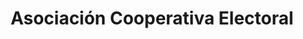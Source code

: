 ---
title: "Asociación Cooperativa Electoral"
url: /montevideo/asociacion-cooperativa-electoral/
shop: supermercado
---